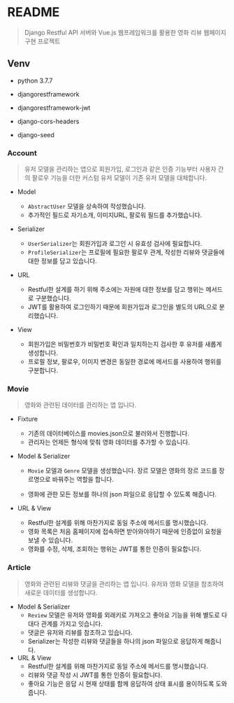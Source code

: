 # README

> Django Restful API 서버와 Vue.js 웹프레임워크를 활용한 영화 리뷰 웹페이지 구현 프로젝트

## Venv

- python 3.7.7
- djangorestframework
- djangorestframework-jwt
- django-cors-headers

- django-seed

### Account

>  유저 모델을 관리하는 앱으로 회원가입, 로그인과 같은 인증 기능부터 사용자 간의 팔로우 기능을 더한 커스텀 유저 모델이 기존 유저 모델을 대체합니다.

- Model
  - `AbstractUser` 모델을 상속하여 작성했습니다.
  - 추가적인 필드로 자기소개, 이미지URL, 팔로워 필드를 추가했습니다.

- Serializer
  - `UserSerializer`는 회원가입과 로그인 시 유효성 검사에 필요합니다.
  - `ProfileSerializer`는 프로필에 필요한 팔로우 관계, 작성한 리뷰와 댓글들에 대한 정보를 담고 있습니다.

- URL
  - Restful한 설계를 하기 위해 주소에는 자원에 대한 정보를 담고 행위는 메서드로 구분했습니다.
  - JWT를 활용하여 로그인하기 때문에 회원가입과 로그인을 별도의 URL으로 분리했습니다.

- View
  - 회원가입은 비밀번호가 비밀번호 확인과 일치하는지 검사한 후 유저를 새롭게 생성합니다.
  - 프로필 정보, 팔로우, 이미지 변경은 동일한 경로에 메서드를 사용하여 행위를 구분합니다.

### Movie

> 영화와 관련된 데이터를 관리하는 앱 입니다.

- Fixture

  - 기존의 데이터베이스를 movies.json으로 불러와서 진행합니다.
  - 관리자는 언제든 형식에 맞춰 영화 데이터를 추가할 수 있습니다.

- Model & Serializer

  - `Movie` 모델과 `Genre` 모델을 생성했습니다. 장르 모델은 영화의 장르 코드를 장르명으로 바꿔주는 역할을 합니다.

  - 영화에 관한 모든 정보를 하나의 json 파일으로 응답할 수 있도록 해줍니다.

- URL & View

  - Restful한 설계를 위해 마찬가지로 동일 주소에 메서드를 명시했습니다.
  - 영화 목록은 처음 홈페이지에 접속하면 받아와야하기 때문에 인증없이 요청을 보낼 수 있습니다.
  - 영화를 수정, 삭제, 조회하는 행위는 JWT를 통한 인증이 필요합니다.

### Article

> 영화와 관련된 리뷰와 댓글을 관리하는 앱 입니다. 유저와 영화 모델을 참조하여 새로운 데이터를 생성합니다.

- Model & Serializer
  - `Review` 모델은 유저와 영화를 외래키로 가져오고 좋아요 기능을 위해 별도로 다대다 관계를 가지고 잇습니다.
  - 댓글은 유저와 리뷰를 참조하고 있습니다.
  - Serializer는 작성한 리뷰와 댓글들을 하나의 json 파일으로 응답하게 해줍니다.
- URL & View
  - Restful한 설계를 위해 마찬가지로 동일 주소에 메서드를 명시했습니다.
  - 리뷰와 댓글 작성 시 JWT를 통한 인증이 필요합니다.
  - 좋아요 기능은 응답 시 현재 상태를 함께 응답하여 상태 표시를 용이하도록 도와줍니다.